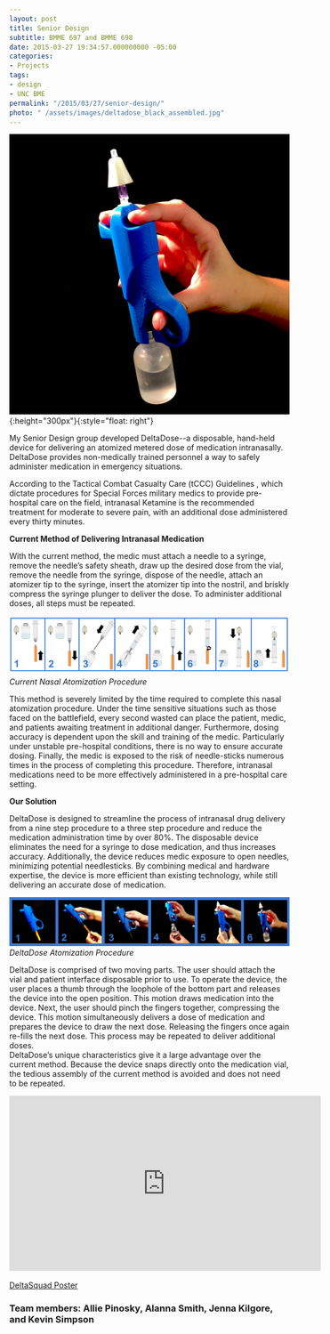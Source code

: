 ```yaml
---
layout: post
title: Senior Design
subtitle: BMME 697 and BMME 698
date: 2015-03-27 19:34:57.000000000 -05:00
categories:
- Projects
tags:
- design
- UNC BME
permalink: "/2015/03/27/senior-design/"
photo: " /assets/images/deltadose_black_assembled.jpg"
---
```

![DeltaDose_black_Assembled]( /assets/images/deltadose_black_assembled.jpg){:height="300px"}{:style="float: right"}

My Senior Design group developed DeltaDose--a disposable, hand-held device for delivering an atomized metered dose of medication intranasally. DeltaDose provides non-medically trained personnel a way to safely administer medication in emergency situations.


According to the Tactical Combat Casualty Care (tCCC) Guidelines , which dictate procedures for Special Forces military medics to provide pre-hospital care on the field, intranasal Ketamine is the recommended treatment for moderate to severe pain, with an additional dose administered every thirty minutes.

**Current Method of Delivering Intranasal Medication**

With the current method, the medic must attach a needle to a syringe, remove the needle’s safety sheath, draw up the desired dose from the vial, remove the needle from the syringe, dispose of the needle, attach an atomizer tip to the syringe, insert the atomizer tip into the nostril, and briskly compress the syringe plunger to deliver the dose. To administer additional doses, all steps must be repeated.

![Current Nasal Atomization Procedure]( /assets/images/current-nasal-atomization-procedure.png)
*Current Nasal Atomization Procedure*

This method is severely limited by the time required to complete this nasal atomization procedure. Under the time sensitive situations such as those faced on the battlefield, every second wasted can place the patient, medic, and patients awaiting treatment in additional danger. Furthermore, dosing accuracy is dependent upon the skill and training of the medic. Particularly under unstable pre-hospital conditions, there is no way to ensure accurate dosing. Finally, the medic is exposed to the risk of needle-sticks numerous times in the process of completing this procedure. Therefore, intranasal medications need to be more effectively administered in a pre-hospital care setting.

**Our Solution**

DeltaDose is designed to streamline the process of intranasal drug delivery from a nine step procedure to a three step procedure and reduce the medication administration time by over 80%. The disposable device eliminates the need for a syringe to dose medication, and thus increases accuracy. Additionally, the device reduces medic exposure to open needles, minimizing potential needlesticks. By combining medical and hardware expertise, the device is more efficient than existing technology, while still delivering an accurate dose of medication.

![DeltaDose Atomization Procedure]( /assets/images/deltadose-atomization-procedure.png)
*DeltaDose Atomization Procedure*

DeltaDose is comprised of two moving parts. The user should attach the vial and patient interface disposable prior to use. To operate the device, the user places a thumb through the loophole of the bottom part and releases the device into the open position. This motion draws medication into the device. Next, the user should pinch the fingers together, compressing the device. This motion simultaneously delivers a dose of medication and prepares the device to draw the next dose. Releasing the fingers once again re-fills the next dose. This process may be repeated to deliver additional doses.  
DeltaDose’s unique characteristics give it a large advantage over the current method. Because the device snaps directly onto the medication vial, the tedious assembly of the current method is avoided and does not need to be repeated.


<iframe width="560" height="315" src="https://www.youtube.com/embed/TNkaKnGUSoc" frameborder="0" allow="accelerometer; autoplay; encrypted-media; gyroscope; picture-in-picture" allowfullscreen></iframe>

[DeltaSquad Poster](/assets/pdfs/deltasquad-poster.pdf)

### Team members: Allie Pinosky, Alanna Smith, Jenna Kilgore, and Kevin Simpson
